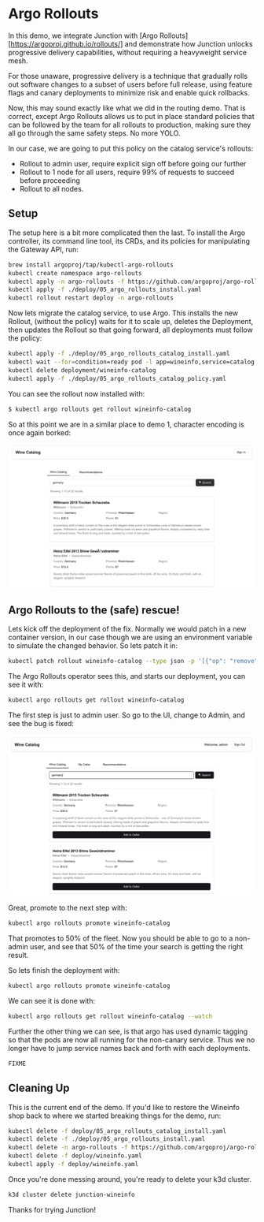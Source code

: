 # Argo Rollouts

In this demo, we integrate Junction with [Argo
Rollouts][https://argoproj.github.io/rollouts/] and demonstrate how Junction
unlocks progressive delivery capabilities, without requiring a heavyweight
service mesh.

For those unaware, progressive delivery is a technique that gradually rolls out
software changes to a subset of users before full release, using feature flags
and canary deployments to minimize risk and enable quick rollbacks. 

Now, this may sound exactly like what we did in the routing demo. That is
correct, except Argo Rollouts allows us to put in place standard policies that
can be followed by the team for all rollouts to production, making sure they all
go through the same safety steps. No more YOLO.

In our case, we are going to put this policy on the catalog service's rollouts:
- Rollout to admin user, require explicit sign off before going our further
- Rollout to 1 node for all users, require 99% of requests to succeed before
  proceeding
- Rollout to all nodes.

## Setup

The setup here is a bit more complicated then the last. To install the Argo
controller, its command line tool, its CRDs, and its policies for manipulating
the Gateway API, run:

```bash
brew install argoproj/tap/kubectl-argo-rollouts
kubectl create namespace argo-rollouts
kubectl apply -n argo-rollouts -f https://github.com/argoproj/argo-rollouts/releases/latest/download/install.yaml
kubectl apply -f ./deploy/05_argo_rollouts_install.yaml
kubectl rollout restart deploy -n argo-rollouts
```

Now lets migrate the catalog service, to use Argo. This installs the new
Rollout, (without the policy) waits for it to scale up, deletes the Deployment,
then updates the Rollout so that going forward, all deployments must follow the
policy:

```bash
kubectl apply -f ./deploy/05_argo_rollouts_catalog_install.yaml
kubectl wait --for=condition=ready pod -l app=wineinfo,service=catalog --timeout=300s
kubectl delete deployment/wineinfo-catalog
kubectl apply -f ./deploy/05_argo_rollouts_catalog_policy.yaml
```

You can see the rollout now installed with:
```bash
$ kubectl argo rollouts get rollout wineinfo-catalog
```

So at this point we are in a similar place to demo 1, character encoding is once
again borked:

![mojibake-homepage](./images/mojibake-search.jpg)

## Argo Rollouts to the (safe) rescue!

Lets kick off the deployment of the fix. Normally we would patch in a new
container version, in our case though we are using an environment variable to
simulate the changed behavior. So lets patch it in:
```bash
kubectl patch rollout wineinfo-catalog --type json -p '[{"op": "remove", "path": "/spec/template/spec/containers/0/env"}]'
```

The Argo Rollouts operator sees this, and starts our deployment, you can see
it with:
```bash
kubectl argo rollouts get rollout wineinfo-catalog
```

The first step is just to admin user. So go to the UI, change to Admin, and see
the bug is fixed:

![normal-homepage](./images/homepage.jpg)

Great, promote to the next step with:
```bash
kubectl argo rollouts promote wineinfo-catalog
```

That promotes to 50% of the fleet. Now you should be able to go to a non-admin
user, and see that 50% of the time your search is getting the right result. 

So lets finish the deployment with:
```bash
kubectl argo rollouts promote wineinfo-catalog
```

We can see it is done with:
```bash
kubectl argo rollouts get rollout wineinfo-catalog --watch
```

Further the other thing we can see, is that argo has used dynamic tagging so
that the pods are now all running for the non-canary service. Thus we no longer
have to jump service names back and forth with each deployments.

```bash
FIXME
```

## Cleaning Up

This is the current end of the demo. If you'd like to restore the Wineinfo shop
back to where we started breaking things for the demo, run:

```bash
kubectl delete -f deploy/05_argo_rollouts_catalog_install.yaml
kubectl delete -f ./deploy/05_argo_rollouts_install.yaml
kubectl delete -n argo-rollouts -f https://github.com/argoproj/argo-rollouts/releases/latest/download/install.yaml
kubectl delete -f deploy/wineinfo.yaml
kubectl apply -f deploy/wineinfo.yaml
```

Once you're done messing around, you're ready to delete your k3d cluster.

```bash
k3d cluster delete junction-wineinfo
```

Thanks for trying Junction!
